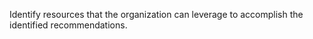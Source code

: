 Identify resources that the organization can leverage to accomplish the identified recommendations.
